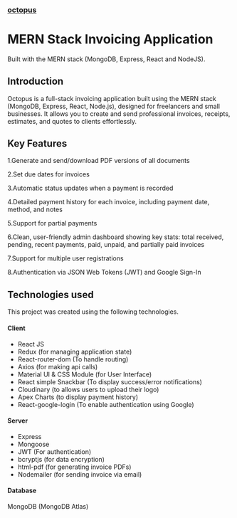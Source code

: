 ### [octopus](https://octopus.com/)
# MERN Stack Invoicing Application
Built with the MERN stack (MongoDB, Express, React and NodeJS).



## Introduction
Octopus is a full-stack invoicing application built using the MERN stack (MongoDB, Express, React, Node.js), designed for freelancers and small businesses. It allows you to create and send professional invoices, receipts, estimates, and quotes to clients effortlessly.


## Key Features



1.Generate and send/download PDF versions of all documents

2.Set due dates for invoices

3.Automatic status updates when a payment is recorded

4.Detailed payment history for each invoice, including payment date, method, and notes

5.Support for partial payments

6.Clean, user-friendly admin dashboard showing key stats: total received, pending, recent payments, paid, unpaid, and partially paid invoices

7.Support for multiple user registrations

8.Authentication via JSON Web Tokens (JWT) and Google Sign-In



## Technologies used

This project was created using the following technologies.

#### Client

- React JS
- Redux (for managing application state)
- React-router-dom (To handle routing)
- Axios (for making api calls)
- Material UI & CSS Module (for User Interface)
- React simple Snackbar (To display success/error notifications)
- Cloudinary (to allows users to upload their logo)
- Apex Charts (to display payment history)
- React-google-login (To enable authentication using Google)

#### Server

- Express
- Mongoose
- JWT (For authentication)
- bcryptjs (for data encryption)
- html-pdf (for generating invoice PDFs)
- Nodemailer (for sending invoice via email)


#### Database
MongoDB (MongoDB Atlas)

